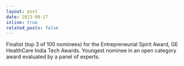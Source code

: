 ```yaml
---
layout: post
date: 2023-09-27
inline: true
related_posts: false
---
```


Finalist (top 3 of 100 nominees) for the Entrepreneurial Spirit Award, GE HealthCare India Tech Awards. Youngest nominee in an open category award evaluated by a panel of experts.
